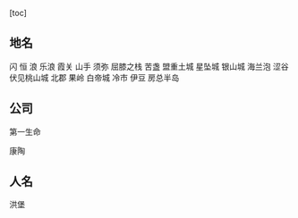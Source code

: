 [toc]

## 地名

闪
恒
浪
乐浪
霞关
山手
须弥
屈膝之栈
苦盏
盟重土城
星坠城
银山城
海兰泡
涩谷
伏见桃山城
北郡
果岭
白帝城
冷市
伊豆
房总半岛

## 公司

第一生命

康陶

## 人名

洪堡
